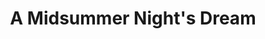 ---
title: A Midsummer Night's Dream
year: 2007
opening_date: 2007-09-14
closing_date: 2007-10-06
layout: productions
image:
image_caption:
image_credit:
playbill: 
category: 
details:
  Theatre: Theatre Jacksonville
  Venue: Little Theatre
cast:
  Theseus: Larry Knight
  Hippolyta: Shani Harper
  Egeus: Sandra S. Spurney
  Hermia: Meagan English
  Lysander: Garry Burgoyne
  Demetrius: Seth Langner
  Helena: Amy Noel Johnson
  Oberon: Jeremie Cook
  Titania: Jennifer Gagnon
  Puck: Alexis Robbins
  Cobweb: Alex Palmer
  Quince: Victoria Leone
  Bottom: Geoffrey King
  Flute: Zack Bass
  Snug: Scott J. Smith
  Snout: Neal Thorburn
  Starveling: Chris Dickinson
crew:
  Director: Geoffrey Kershner
  Scenic Design: Kelly J. Wagoner
  Lighting Design: Jeffery L. Wagoner
  Costume Design: Audrey Wagner
  Sound Design: Bryce Page
  Technical Director: Jeffery L. Wagoner
  Stage Manager: Tim Driscoll
  Assistant Stage Manager: 
    - Kristin Alexander
    - Rhianna Hurt
  Properties: 
    - Kelly J. Wagoner
    - Jeffery L. Wagoner
  Assistant Technical Director: Daniel Owen Dungan
  Lighting Board Operator: Jeffery L. Wagoner
  Sound Board Operator: Tim
  Graphic Design: Scott Taylor
orchestra:
external_links:
---